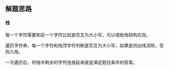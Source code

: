 ## 解题思路

#### 栈

每一个字符需要和前一个字符比较是否互为大小写，可以借助栈结构实现。

遍历字符串，每一个字符和栈顶字符判断是否互为大小写，如果是则出栈消除，否则入栈。

一次遍历后，将栈中剩余的字符连接起来就是满足题目条件的答案。